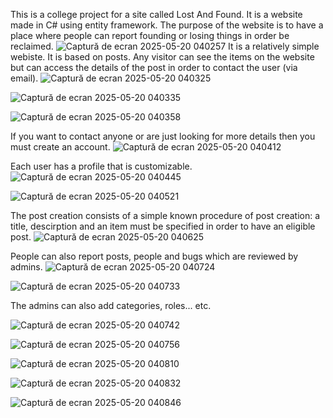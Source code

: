 This is a college project for a site called Lost And Found. It is a website made in C# using entity framework. The purpose of the website is to have a place where people can report founding or losing things in order be reclaimed.
![Captură de ecran 2025-05-20 040257](https://github.com/user-attachments/assets/674f3581-d7fb-48f5-9776-c5da737c89eb)
It is a relatively simple webiste. It is based on posts.
Any visitor can see the items on the website but can access the details of the post in order to contact the user (via email).
![Captură de ecran 2025-05-20 040325](https://github.com/user-attachments/assets/31564089-8c7a-4d18-9eca-9a6191a15724)

![Captură de ecran 2025-05-20 040335](https://github.com/user-attachments/assets/e2a18b38-1e00-483d-a2f7-961d68297c2a)

![Captură de ecran 2025-05-20 040358](https://github.com/user-attachments/assets/a9b4e9f1-3c5e-4d65-a110-0f72aaadd03b)

If you want to contact anyone or are just looking for more details then you must create an account.
![Captură de ecran 2025-05-20 040412](https://github.com/user-attachments/assets/374a3bc7-10de-4f12-9529-64167ce14314)

Each user has a profile that is customizable.
![Captură de ecran 2025-05-20 040445](https://github.com/user-attachments/assets/348bad66-1661-4e6a-b18e-af2a5638a2a6)

![Captură de ecran 2025-05-20 040521](https://github.com/user-attachments/assets/3170f225-e9f4-4a88-83e1-9ceb1f1b5b44)

The post creation consists of a simple known procedure of post creation: a title, descirption and an item must be specified in order to have an eligible post.
![Captură de ecran 2025-05-20 040625](https://github.com/user-attachments/assets/9db5c44d-cea2-4b35-92e1-99ff1b8bd339)

People can also report posts, people and bugs which are reviewed by admins.
![Captură de ecran 2025-05-20 040724](https://github.com/user-attachments/assets/8e67c685-a376-4eb7-9bf3-93eaaffd8454)

![Captură de ecran 2025-05-20 040733](https://github.com/user-attachments/assets/8a598621-b235-49d6-b600-cffa0b3a4ac5)

The admins can also add categories, roles... etc.

![Captură de ecran 2025-05-20 040742](https://github.com/user-attachments/assets/fa4dd040-74aa-4315-a591-56e024042675)

![Captură de ecran 2025-05-20 040756](https://github.com/user-attachments/assets/9f23365f-3e8f-4f40-bf01-9556cf011ed2)

![Captură de ecran 2025-05-20 040810](https://github.com/user-attachments/assets/263c6cef-517b-4f13-a968-6fd3dda5ad68)

![Captură de ecran 2025-05-20 040832](https://github.com/user-attachments/assets/57590abc-d2ee-4510-93de-ef1edd9ba19a)

![Captură de ecran 2025-05-20 040846](https://github.com/user-attachments/assets/bbfa756d-e47f-4106-bf6e-6767bad4c7e2)
